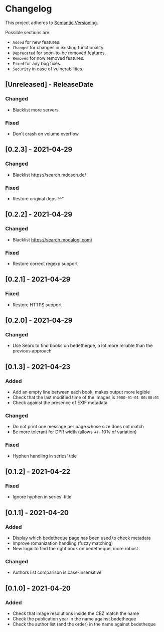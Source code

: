 # Changelog

This project adheres to [Semantic Versioning](https://semver.org/spec/v2.0.0.html).

Possible sections are:

- `Added` for new features.
- `Changed` for changes in existing functionality.
- `Deprecated` for soon-to-be removed features.
- `Removed` for now removed features.
- `Fixed` for any bug fixes.
- `Security` in case of vulnerabilities.

<!-- next-header -->

## [Unreleased] - ReleaseDate

### Changed

- Blacklist more servers

### Fixed

- Don't crash on volume overflow

## [0.2.3] - 2021-04-29

### Changed

- Blacklist https://search.mdosch.de/

### Fixed

- Restore original deps ^^"

## [0.2.2] - 2021-04-29

### Changed

- Blacklist https://search.modalogi.com/

### Fixed

- Restore correct regexp support

## [0.2.1] - 2021-04-29

### Fixed

- Restore HTTPS support

## [0.2.0] - 2021-04-29

### Changed

- Use Searx to find books on bedetheque, a lot more reliable than the previous
  approach

## [0.1.3] - 2021-04-23

### Added

- Add an empty line between each book, makes output more legible
- Check that the last modified time of the images is `2000-01-01 00:00:01`
- Check against the presence of EXIF metadata

### Changed

- Do not print one message per page whose size does not match
- Be more tolerant for DPR width (allows +/- 10% of variation)

### Fixed

- Hyphen handling in series' title

## [0.1.2] - 2021-04-22

### Fixed

- Ignore hyphen in series' title

## [0.1.1] - 2021-04-20

### Added

- Display which bedetheque page has been used to check metadata
- Improve romanization handling (fuzzy matching)
- New logic to find the right book on bedetheque, more robust

### Changed

- Authors list comparison is case-insensitive

## [0.1.0] - 2021-04-20

### Added

- Check that image resolutions inside the CBZ match the name
- Check the publication year in the name against bedetheque
- Check the author list (and the order) in the name against bedetheque
